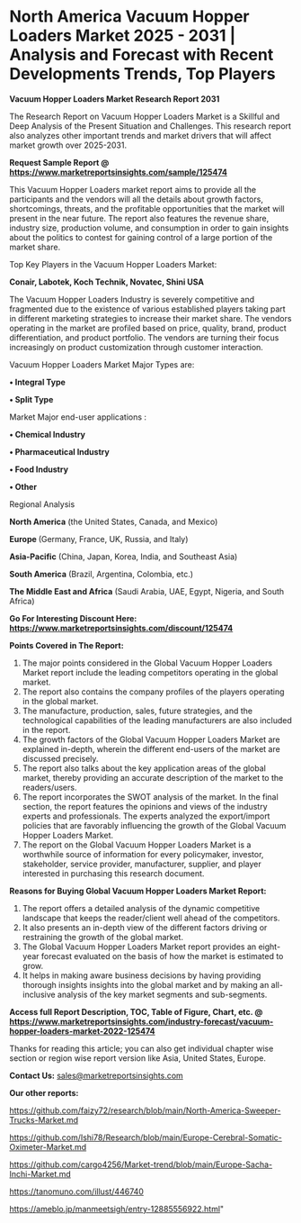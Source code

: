 # North America Vacuum Hopper Loaders Market 2025 - 2031 | Analysis and Forecast with Recent Developments Trends, Top Players

<strong>Vacuum Hopper Loaders Market Research Report 2031</strong>

The Research Report on Vacuum Hopper Loaders Market is a Skillful and Deep Analysis of the Present Situation and Challenges. This research report also analyzes other important trends and market drivers that will affect market growth over 2025-2031.

<strong>Request Sample Report @ <a href=https://www.marketreportsinsights.com/sample/125474>https://www.marketreportsinsights.com/sample/125474</a></strong>

This Vacuum Hopper Loaders market report aims to provide all the participants and the vendors will all the details about growth factors, shortcomings, threats, and the profitable opportunities that the market will present in the near future. The report also features the revenue share, industry size, production volume, and consumption in order to gain insights about the politics to contest for gaining control of a large portion of the market share.

Top Key Players in the Vacuum Hopper Loaders Market:

<strong>Conair, Labotek, Koch Technik, Novatec, Shini USA</strong>

The Vacuum Hopper Loaders Industry is severely competitive and fragmented due to the existence of various established players taking part in different marketing strategies to increase their market share. The vendors operating in the market are profiled based on price, quality, brand, product differentiation, and product portfolio. The vendors are turning their focus increasingly on product customization through customer interaction.

Vacuum Hopper Loaders Market Major Types are:

<strong>• Integral Type

• Split Type</strong>

Market Major end-user applications :

<strong>• Chemical Industry

• Pharmaceutical Industry

• Food Industry

• Other</strong>

Regional Analysis

</u><strong><b>North America</b></strong> (the United States, Canada, and Mexico)

<strong><b>Europe </b></strong>(Germany, France, UK, Russia, and Italy)

<strong><b>Asia-Pacific</b></strong> (China, Japan, Korea, India, and Southeast Asia)

<strong><b>South America</b></strong> (Brazil, Argentina, Colombia, etc.)

<strong><b>The Middle East and Africa</b></strong> (Saudi Arabia, UAE, Egypt, Nigeria, and South Africa)

<strong>Go For Interesting Discount Here: <a href=https://www.marketreportsinsights.com/discount/125474>https://www.marketreportsinsights.com/discount/125474</a></strong>

<strong>Points Covered in The Report:</strong>
<ol>
  <li>The major points considered in the Global Vacuum Hopper Loaders Market report include the leading competitors operating in the global market.</li>
  <li>The report also contains the company profiles of the players operating in the global market.</li>
  <li>The manufacture, production, sales, future strategies, and the technological capabilities of the leading manufacturers are also included in the report.</li>
  <li>The growth factors of the Global Vacuum Hopper Loaders Market are explained in-depth, wherein the different end-users of the market are discussed precisely.</li>
  <li>The report also talks about the key application areas of the global market, thereby providing an accurate description of the market to the readers/users.</li>
  <li>The report incorporates the SWOT analysis of the market. In the final section, the report features the opinions and views of the industry experts and professionals. The experts analyzed the export/import policies that are favorably influencing the growth of the Global Vacuum Hopper Loaders Market.</li>
  <li>The report on the Global Vacuum Hopper Loaders Market is a worthwhile source of information for every policymaker, investor, stakeholder, service provider, manufacturer, supplier, and player interested in purchasing this research document.</li>
</ol>
<strong>Reasons for Buying Global Vacuum Hopper Loaders Market Report:</strong>

<ol>
  <li>The report offers a detailed analysis of the dynamic competitive landscape that keeps the reader/client well ahead of the competitors.</li>
  <li>It also presents an in-depth view of the different factors driving or restraining the growth of the global market.</li>
  <li>The Global Vacuum Hopper Loaders Market report provides an eight-year forecast evaluated on the basis of how the market is estimated to grow.</li>
  <li>It helps in making aware business decisions by having providing thorough insights insights into the global market and by making an all-inclusive analysis of the key market segments and sub-segments.</li>
</ol>
<strong>Access full Report Description, TOC, Table of Figure, Chart, etc. @ <a href=https://www.marketreportsinsights.com/industry-forecast/vacuum-hopper-loaders-market-2022-125474>https://www.marketreportsinsights.com/industry-forecast/vacuum-hopper-loaders-market-2022-125474</a></strong>


Thanks for reading this article; you can also get individual chapter wise section or region wise report version like Asia, United States, Europe.

<strong>Contact Us:</strong>
sales@marketreportsinsights.com

<strong>Our other reports:</strong>

<a href=https://github.com/faizy72/research/blob/main/North-America-Sweeper-Trucks-Market.md>https://github.com/faizy72/research/blob/main/North-America-Sweeper-Trucks-Market.md</a>

<a href=https://github.com/Ishi78/Research/blob/main/Europe-Cerebral-Somatic-Oximeter-Market.md>https://github.com/Ishi78/Research/blob/main/Europe-Cerebral-Somatic-Oximeter-Market.md</a>

<a href=https://github.com/cargo4256/Market-trend/blob/main/Europe-Sacha-Inchi-Market.md>https://github.com/cargo4256/Market-trend/blob/main/Europe-Sacha-Inchi-Market.md</a>

<a href=https://tanomuno.com/illust/446740>https://tanomuno.com/illust/446740</a>

<a href=https://ameblo.jp/manmeetsigh/entry-12885556922.html>https://ameblo.jp/manmeetsigh/entry-12885556922.html</a>"
